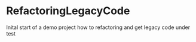 RefactoringLegacyCode
=====================

Inital start of a demo project how to refactoring and get legacy code under test
